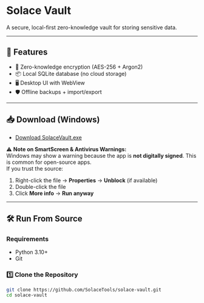 # Solace Vault  

A secure, local-first zero-knowledge vault for storing sensitive data.  

---

## 🚀 Features  
- 🔐 Zero-knowledge encryption (AES-256 + Argon2)  
- 📦 Local SQLite database (no cloud storage)  
- 🖥️ Desktop UI with WebView  
- 🛡️ Offline backups + import/export  

---

## 📥 Download (Windows)  

- [Download SolaceVault.exe](https://github.com/SolaceTools/solace-vault/releases)  

⚠️ **Note on SmartScreen & Antivirus Warnings:**  
Windows may show a warning because the app is **not digitally signed**. This is common for open-source apps.  
If you trust the source:  
1. Right-click the file → **Properties** → **Unblock** (if available)  
2. Double-click the file  
3. Click **More info** → **Run anyway**  

---

## 🛠️ Run From Source  

### Requirements  
- Python 3.10+  
- Git  

### 1️⃣ Clone the Repository  
```bash
git clone https://github.com/SolaceTools/solace-vault.git
cd solace-vault
